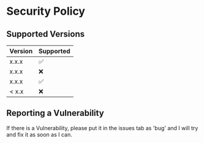 # Security Policy

## Supported Versions


| Version | Supported          |
| ------- | ------------------ |
| x.x.x   | :white_check_mark: |
| x.x.x   | :x:                |
| x.x.x   | :white_check_mark: |
| < x.x   | :x:                |

## Reporting a Vulnerability

If there is a Vulnerability, please put it in the issues tab as 'bug' and I will try and fix it as soon as I can.
